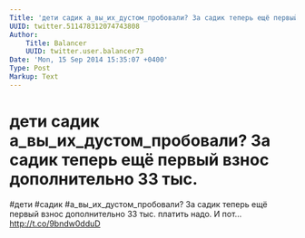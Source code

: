 ```yaml
---
Title: 'дети садик а_вы_их_дустом_пробовали? За садик теперь ещё первый взнос дополнительно 33 тыс.'
UUID: twitter.511478312074743808
Author:
    Title: Balancer
    UUID: twitter.user.balancer73
Date: 'Mon, 15 Sep 2014 15:35:07 +0400'
Type: Post
Markup: Text
---
```


# дети садик а_вы_их_дустом_пробовали? За садик теперь ещё первый взнос дополнительно 33 тыс.

#дети #садик #а_вы_их_дустом_пробовали? За садик теперь ещё
первый взнос дополнительно 33 тыс. платить надо. И пот…
http://t.co/9bndw0dduD